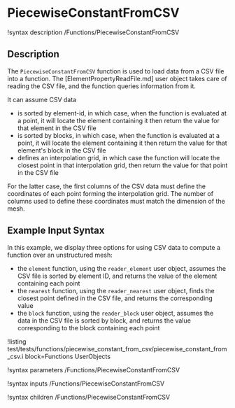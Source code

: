 # PiecewiseConstantFromCSV

!syntax description /Functions/PiecewiseConstantFromCSV

## Description

The `PiecewiseConstantFromCSV` function is used to load data from a CSV file into a function. The
[ElementPropertyReadFile.md] user object takes care of reading the CSV file, and the function queries
information from it.

It can assume CSV data

- is sorted by element-id, in which case, when the function is evaluated at a point, it will locate the element containing it then return the value for that element in the CSV file
- is sorted by blocks, in which case, when the function is evaluated at a point, it will locate the element containing it then return the value for that element's block in the CSV file
- defines an interpolation grid, in which case the function will locate the closest point in that interpolation grid, then return the value for that point in the CSV file


For the latter case, the first columns of the CSV data must define the coordinates of each point forming the interpolation grid. The number of columns used to define these coordinates
must match the dimension of the mesh.

## Example Input Syntax

In this example, we display three options for using CSV data to compute a function over an unstructured mesh:

- the `element` function, using the `reader_element` user object, assumes the CSV file is sorted by element ID, and returns the value of the element containing each point
- the `nearest` function, using the `reader_nearest` user object, finds the closest point defined in the CSV file, and returns the corresponding value
- the `block` function, using the `reader_block` user object, assumes the data in the CSV file is sorted by block, and returns the value corresponding to the block containing each point


!listing test/tests/functions/piecewise_constant_from_csv/piecewise_constant_from_csv.i block=Functions UserObjects

!syntax parameters /Functions/PiecewiseConstantFromCSV

!syntax inputs /Functions/PiecewiseConstantFromCSV

!syntax children /Functions/PiecewiseConstantFromCSV
